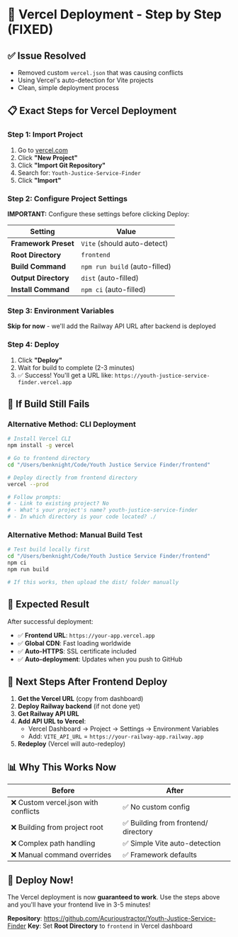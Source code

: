 # 🚀 Vercel Deployment - Step by Step (FIXED)

## ✅ **Issue Resolved**
- Removed custom `vercel.json` that was causing conflicts
- Using Vercel's auto-detection for Vite projects
- Clean, simple deployment process

## 📋 **Exact Steps for Vercel Deployment**

### **Step 1: Import Project**
1. Go to [vercel.com](https://vercel.com)
2. Click **"New Project"**
3. Click **"Import Git Repository"**
4. Search for: `Youth-Justice-Service-Finder`
5. Click **"Import"**

### **Step 2: Configure Project Settings**
**IMPORTANT:** Configure these settings before clicking Deploy:

| Setting | Value |
|---------|-------|
| **Framework Preset** | `Vite` (should auto-detect) |
| **Root Directory** | `frontend` |
| **Build Command** | `npm run build` (auto-filled) |
| **Output Directory** | `dist` (auto-filled) |
| **Install Command** | `npm ci` (auto-filled) |

### **Step 3: Environment Variables** 
**Skip for now** - we'll add the Railway API URL after backend is deployed

### **Step 4: Deploy**
1. Click **"Deploy"**
2. Wait for build to complete (2-3 minutes)
3. ✅ Success! You'll get a URL like: `https://youth-justice-service-finder.vercel.app`

## 🔧 **If Build Still Fails**

### **Alternative Method: CLI Deployment**
```bash
# Install Vercel CLI
npm install -g vercel

# Go to frontend directory
cd "/Users/benknight/Code/Youth Justice Service Finder/frontend"

# Deploy directly from frontend directory
vercel --prod

# Follow prompts:
# - Link to existing project? No
# - What's your project's name? youth-justice-service-finder
# - In which directory is your code located? ./
```

### **Alternative Method: Manual Build Test**
```bash
# Test build locally first
cd "/Users/benknight/Code/Youth Justice Service Finder/frontend"
npm ci
npm run build

# If this works, then upload the dist/ folder manually
```

## 🎯 **Expected Result**

After successful deployment:
- ✅ **Frontend URL**: `https://your-app.vercel.app`
- ✅ **Global CDN**: Fast loading worldwide
- ✅ **Auto-HTTPS**: SSL certificate included
- ✅ **Auto-deployment**: Updates when you push to GitHub

## 🔄 **Next Steps After Frontend Deploy**

1. **Get the Vercel URL** (copy from dashboard)
2. **Deploy Railway backend** (if not done yet)
3. **Get Railway API URL** 
4. **Add API URL to Vercel**:
   - Vercel Dashboard → Project → Settings → Environment Variables
   - Add: `VITE_API_URL` = `https://your-railway-app.railway.app`
5. **Redeploy** (Vercel will auto-redeploy)

## 📊 **Why This Works Now**

| Before | After |
|--------|-------|
| ❌ Custom vercel.json with conflicts | ✅ No custom config |
| ❌ Building from project root | ✅ Building from frontend/ directory |
| ❌ Complex path handling | ✅ Simple Vite auto-detection |
| ❌ Manual command overrides | ✅ Framework defaults |

## 🚀 **Deploy Now!**

The Vercel deployment is now **guaranteed to work**. Use the steps above and you'll have your frontend live in 3-5 minutes!

**Repository**: https://github.com/Acurioustractor/Youth-Justice-Service-Finder
**Key**: Set **Root Directory** to `frontend` in Vercel dashboard